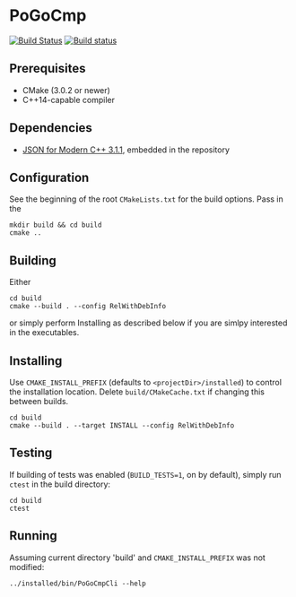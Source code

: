 # PoGoCmp

[![Build Status](https://travis-ci.org/Stinkfist0/PoGoCmp.svg?branch=master)](https://travis-ci.org/Stinkfist0/PoGoCmp)
[![Build status](https://ci.appveyor.com/api/projects/status/0w5ik8sbxfp95soy/branch/master?svg=true)](https://ci.appveyor.com/project/Stinkfist0/pogocmp/branch/master)

## Prerequisites
- CMake (3.0.2 or newer)
- C++14-capable compiler

## Dependencies
 - [JSON for Modern C++ 3.1.1](https://github.com/nlohmann/json), embedded in the repository

## Configuration
See the beginning of the root `CMakeLists.txt` for the build options.
Pass in the 
```
mkdir build && cd build
cmake ..
```

## Building

Either
```
cd build
cmake --build . --config RelWithDebInfo
```
or simply perform Installing as described below if you are simlpy interested in the executables.

## Installing
 Use `CMAKE_INSTALL_PREFIX` (defaults to `<projectDir>/installed`) to control the installation location.
Delete `build/CMakeCache.txt` if changing this between builds.
```
cd build
cmake --build . --target INSTALL --config RelWithDebInfo
```

## Testing
If building of tests was enabled (`BUILD_TESTS=1`, on by default), simply run `ctest` in the build directory:
```
cd build
ctest
```

## Running
Assuming current directory 'build' and `CMAKE_INSTALL_PREFIX` was not modified:
```
../installed/bin/PoGoCmpCli --help
```

